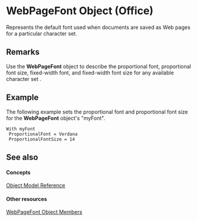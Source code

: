 
# WebPageFont Object (Office)

Represents the default font used when documents are saved as Web pages for a particular character set.


## Remarks

Use the  **WebPageFont** object to describe the proportional font, proportional font size, fixed-width font, and fixed-width font size for any available character set .


## Example

The following example sets the proportional font and proportional font size for the  **WebPageFont** object's "myFont".


```
With myFont 
 ProportionalFont = Verdana 
 ProportionalFontSize = 14
```


## See also


#### Concepts


[Object Model Reference](499c789a-aba2-0fad-649a-0ea964cd3b5e.md)
#### Other resources


[WebPageFont Object Members](82843862-c4b8-db92-d9a7-da36908a0b5e.md)
